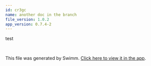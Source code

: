 ```yaml
---
id: cr3gc
name: another doc in the branch
file_version: 1.0.2
app_version: 0.7.4-2
---
```


test

<br/>

This file was generated by Swimm. [Click here to view it in the app](http://localhost:5001/repos/U0sVB7lC9at5XPOW1TBW/docs/cr3gc).